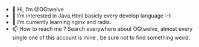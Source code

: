 - 👋 Hi, I’m @OGtwelve
- 👀 I’m interested in Java,Html basicly every develop language :-)
- 🌱 I’m currently learning nginx and radis.
- 📫 How to reach me ?
      Search everywhere about OGtwelve, almost every single one of this account is mine , be sure not to find something weird.

<!---
OGtwelve/OGtwelve is a ✨ special ✨ repository because its `README.md` (this file) appears on your GitHub profile.
You can click the Preview link to take a look at your changes.
--->
